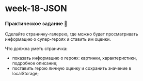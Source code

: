 # week-18-JSON

### Практическое задание 💎

Сделайте страничку-галерею, где можно будет просматривать информацию о супер-героях и ставить им оценки.

Что должна уметь страничка: 

- показать информацию о героях: картинки, характеристики, подробное описание;
- поставить герою личную оценку и сохранить значение в localStorage;
